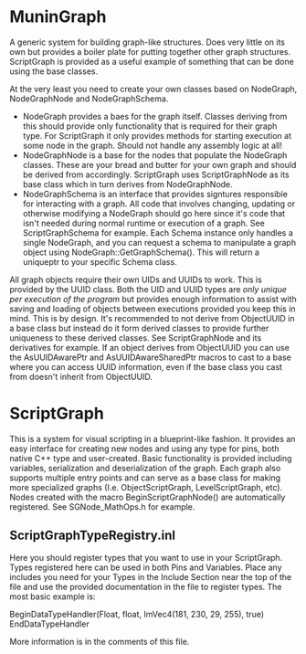 MuninGraph
==========
A generic system for building graph-like structures. Does very little on its own but provides a boiler plate for putting together other graph structures. ScriptGraph is provided as a useful example of something that can be done using the base classes.

At the very least you need to create your own classes based on NodeGraph, NodeGraphNode and NodeGraphSchema.
 * NodeGraph provides a baes for the graph itself. Classes deriving from this should provide only functionality that is required for their graph type. For ScriptGraph it only provides methods for starting execution at some node in the graph. Should not handle any assembly logic at all!
 * NodeGraphNode is a base for the nodes that populate the NodeGraph classes. These are your bread and butter for your own graph and should be derived from accordingly. ScriptGraph uses ScriptGraphNode as its base class which in turn derives from NodeGraphNode.
 * NodeGraphSchema is an interface that provides signtures responsible for interacting with a graph. All code that involves changing, updating or otherwise modifying a NodeGraph should go here since it's code that isn't needed during normal runtime or execution of a graph. See ScriptGraphSchema for example. Each Schema instance only handles a single NodeGraph, and you can request a schema to manipulate a graph object using NodeGraph::GetGraphSchema(). This will return a uniqueptr to your specific Schema class.

 All graph objects require their own UIDs and UUIDs to work. This is provided by the UUID class. Both the UID and UUID types are _only unique per execution of the program_ but provides enough information to assist with saving and loading of objects between executions provided you keep this in mind. This is by design. It's recommended to not derive from ObjectUUID in a base class but instead do it form derived classes to provide further uniqueness to these derived classes. See ScriptGraphNode and its derivatives for example. If an object derives from ObjectUUID you can use the AsUUIDAwarePtr and AsUUIDAwareSharedPtr macros to cast to a base where you can access UUID information, even if the base class you cast from doesn't inherit from ObjectUUID.

 ScriptGraph
 ===========
 This is a system for visual scripting in a blueprint-like fashion. It provides an easy interface for creating new nodes and using any type for pins, both native C++ type and user-created. Basic functionality is provided including variables, serialization and deserialization of the graph. Each graph also supports multiple entry points and can serve as a base class for making more specialized graphs (I.e. ObjectScriptGraph, LevelScriptGraph, etc). Nodes created with the macro BeginScriptGraphNode() are automatically registered. See SGNode_MathOps.h for example.

 ScriptGraphTypeRegistry.inl
 ----------------------------
 Here you should register types that you want to use in your ScriptGraph. Types registered here can be used in both Pins and Variables. Place any includes you need for your Types in the Include Section near the top of the file and use the provided documentation in the file to register types. The most basic example is:
 
 BeginDataTypeHandler(Float, float, ImVec4(181, 230, 29, 255), true)
 EndDataTypeHandler

 More information is in the comments of this file.
